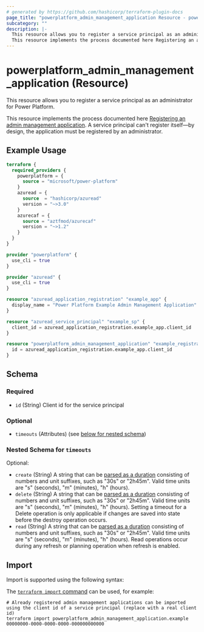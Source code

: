 ```yaml
---
# generated by https://github.com/hashicorp/terraform-plugin-docs
page_title: "powerplatform_admin_management_application Resource - powerplatform"
subcategory: ""
description: |-
  This resource allows you to register a service principal as an administrator for Power Platform.
  This resource implements the process documented here Registering an admin management application https://learn.microsoft.com/power-platform/admin/powerplatform-api-create-service-principal. A service principal can't register itself—by design, the application must be registered by an administrator.
---
```


# powerplatform_admin_management_application (Resource)

This resource allows you to register a service principal as an administrator for Power Platform.

This resource implements the process documented here [Registering an admin management application](https://learn.microsoft.com/power-platform/admin/powerplatform-api-create-service-principal). A service principal can't register itself—by design, the application must be registered by an administrator.

## Example Usage

```terraform
terraform {
  required_providers {
    powerplatform = {
      source = "microsoft/power-platform"
    }
    azuread = {
      source  = "hashicorp/azuread"
      version = "~>3.0"
    }
    azurecaf = {
      source = "aztfmod/azurecaf"
      version = "~>1.2"
    }
  }
}

provider "powerplatform" {
  use_cli = true
}

provider "azuread" {
  use_cli = true
}

resource "azuread_application_registration" "example_app" {
  display_name = "Power Platform Example Admin Management Application"
}

resource "azuread_service_principal" "example_sp" {
  client_id = azuread_application_registration.example_app.client_id
}

resource "powerplatform_admin_management_application" "example_registration" {
  id = azuread_application_registration.example_app.client_id
}
```

<!-- schema generated by tfplugindocs -->
## Schema

### Required

- `id` (String) Client id for the service principal

### Optional

- `timeouts` (Attributes) (see [below for nested schema](#nestedatt--timeouts))

<a id="nestedatt--timeouts"></a>
### Nested Schema for `timeouts`

Optional:

- `create` (String) A string that can be [parsed as a duration](https://pkg.go.dev/time#ParseDuration) consisting of numbers and unit suffixes, such as "30s" or "2h45m". Valid time units are "s" (seconds), "m" (minutes), "h" (hours).
- `delete` (String) A string that can be [parsed as a duration](https://pkg.go.dev/time#ParseDuration) consisting of numbers and unit suffixes, such as "30s" or "2h45m". Valid time units are "s" (seconds), "m" (minutes), "h" (hours). Setting a timeout for a Delete operation is only applicable if changes are saved into state before the destroy operation occurs.
- `read` (String) A string that can be [parsed as a duration](https://pkg.go.dev/time#ParseDuration) consisting of numbers and unit suffixes, such as "30s" or "2h45m". Valid time units are "s" (seconds), "m" (minutes), "h" (hours). Read operations occur during any refresh or planning operation when refresh is enabled.

## Import

Import is supported using the following syntax:

The [`terraform import` command](https://developer.hashicorp.com/terraform/cli/commands/import) can be used, for example:

```shell
# Already registered admin management applications can be imported using the client id of a service principal (replace with a real client id)
terraform import powerplatform_admin_management_application.example 00000000-0000-0000-0000-000000000000
```

